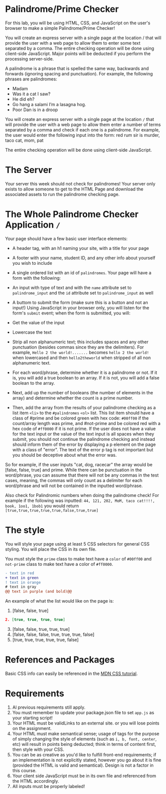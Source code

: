 # Palindrome/Prime Checker
For this lab, you will be using HTML, CSS, and JavaScript on the user's browser to make a simple Palindrome/Prime Checker!

You will create an express server with a single page at the location / that will provide the user with a web page to allow them to enter some text separated by a comma. The entire checking operation will be done using client-side JavaScript. Major points will be deducted if you perform the processing server-side.

A palindrome is a phrase that is spelled the same way, backwards and forwards (ignoring spacing and punctuation). For example, the following phrases are palindromes:

- Madam
- Was it a cat I saw?
- He did eh?
- Go hang a salami I’m a lasagna hog.
- Poor Dan is in a droop

You will create an express server with a single page at the location ```/``` that will provide the user with a web page to allow them enter a number of terms separated by a comma and check if each one is a palindrome.  For example, the user would enter the following input into the form: red rum sir is murder, taco cat, mom, pat

The entire checking operation will be done using client-side JavaScript.

# The Server
Your server this week should not check for palindromes! Your server only exists to allow someone to get to the HTML Page and download the associated assets to run the palindrome checking page.

# The Whole Palindrome Checker Application ```/``` 
Your page should have a few basic user interface elements:

- A header tag, with an h1 naming your site, with a title for your page
- A footer with your name, student ID, and any other info about yourself you wish to include
- A single ordered list with an id of ```palindromes```. 
Your page will have a form with the following:

- An input with type of text and with the ```name``` attribute set to ```palindrome_input``` and the ```id``` attribute set to ```palindrome_input``` as well
- A buttom to submit the form (make sure this is a button and not an input!)
Using JavaScript in your browser only, you will listen for the form's ```submit``` event; when the form is submitted, you will:

- Get the value of the input
- Lowercase the text
- Strip all non alphanumeric text; this includes spaces and any other punctuation (besides commas since they are the delimiters). For example, ```Hello 2 the world!.......``` becomes ```hello 2 the world!``` when lowercased and then ```hello2theworld``` when stripped of all non alphanumeric text.
- For each word/phrase, determine whether it is a palindrome or not. If it is, you will add a true boolean to an array. If it is not, you will add a false boolean to the array. 
- Next, add up the number of booleans (the number of elements in the array) and determine whether the count is a prime number.
- Then, add the array from the results of your palindrome checking as a list item ```<li>``` to the ```#palindromes``` ```<ol>``` list. This list item should have a class of #prime and be colored green with hex code: ```#00ff00``` if the count/array length was prime, and #not-prime and be colored red with a hex code of ```#ff0000``` if it is not prime. If the user does not have a value for the text input or the value of the text input is all spaces when they submit, you should not continue the palindrome checking and instead should inform them of the error by displaying a p element on the page with a class of "error".  The text of the error p tag is not important but you should be deceptive about what the error was.

So for example, if the user inputs "cat, dog, racecar" the array would be [false, false, true] and prime. While there can be punctuation in the word/phrase, you can assume that there will not be any commas in the test cases, meaning, the commas will only count as a delimiter for each word/phrase and will not be contained in the inputted word/phrase. 

Also check for Palindromic numbers when doing the palindrome check! For example if the following was inputted: ```44, 121, 202, MoM, taco cat!!!!, book, 1oo1, 1bob1``` you would return ```[true,true,true,true,true,false,true,true]```

# The style
You will style your page using at least 5 CSS selectors for general CSS styling. You will place the CSS in its own file.

You must style the ```prime``` class to make text have a ```color``` of ```#00ff00``` and ```not-prime``` class to make text have a color of ```#ff0000```.

```diff
- text in red
+ text in green
! text in orange
# text in gray
@@ text in purple (and bold)@@
```
An example of what the list would like on the page is: 

1. [false, false, true]
```json
2. [true, true, true, true]
```
3. [false, false, true, true, true]
4. [false, false, false, true, true, true, false]
5. [true, true, true, true, true, false]

# References and Packages
Basic CSS info can easily be referenced in the [MDN CSS tutorial](https://developer.mozilla.org/en-US/docs/Web/Guide/CSS/Getting_started).

# Requirements
1. Al previous requirements still apply.
2. You must remember to update your package.json file to set ```app.js``` as your starting script!
3. Your HTML must be validLinks to an external site. or you will lose points on the assignment.
4. Your HTML must make semantical sense; usage of tags for the purpose of simply changing the style of elements (such as ```i, b, font, center```, etc) will result in points being deducted; think in terms of content first, then style with your CSS.
5. You can be as creative as you'd like to fulfill front-end requirements; if an implementation is not explicitly stated, however you go about it is fine (provided the HTML is valid and semantical). Design is not a factor in this course.
6. Your client side JavaScript must be in its own file and referenced from the HTML accordingly.
7. All inputs must be properly labeled!
